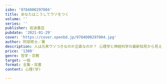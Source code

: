 ```yaml
---
isbn: '9784000297004'
title: あなたはこうしてウソをつく
volume: ''
series: ''
publisher: 岩波書店
pubdate: '2021-01-29'
cover: 'https://cover.openbd.jp/9784000297004.jpg'
author: 阿部修士／著
description: 人は元来ウソつきなのか正直なのか？ 心理学と神経科学の最新知見から見えてきた、ウソに関する本当の話。
price: '1300'
genre: 哲学・宗教
target: 一般
format: 全集・双書
content: 心理(学)

---
```

